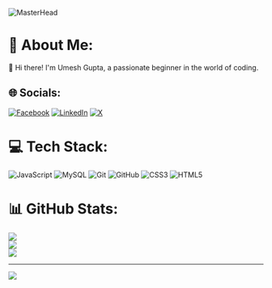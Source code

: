 ![MasterHead](https://user-images.githubusercontent.com/74038190/241765440-80728820-e06b-4f96-9c9e-9df46f0cc0a5.gif)
# 💫 About Me:
👋 Hi there! I'm Umesh Gupta, a passionate beginner in the world of coding.


## 🌐 Socials:
[![Facebook](https://img.shields.io/badge/Facebook-%231877F2.svg?logo=Facebook&logoColor=white)](https://facebook.com/https://www.facebook.com/profile.php?id=100048377799706) [![LinkedIn](https://img.shields.io/badge/LinkedIn-%230077B5.svg?logo=linkedin&logoColor=white)](https://linkedin.com/in/https://linkedin.com/in/umesh-gupta-976676309/) [![X](https://img.shields.io/badge/X-black.svg?logo=X&logoColor=white)](https://x.com/https://x.com/UmeshGu36) 

# 💻 Tech Stack:
![JavaScript](https://img.shields.io/badge/javascript-%23323330.svg?style=for-the-badge&logo=javascript&logoColor=%23F7DF1E) ![MySQL](https://img.shields.io/badge/mysql-4479A1.svg?style=for-the-badge&logo=mysql&logoColor=white) ![Git](https://img.shields.io/badge/git-%23F05033.svg?style=for-the-badge&logo=git&logoColor=white) ![GitHub](https://img.shields.io/badge/github-%23121011.svg?style=for-the-badge&logo=github&logoColor=white) ![CSS3](https://img.shields.io/badge/css3-%231572B6.svg?style=for-the-badge&logo=css3&logoColor=white) ![HTML5](https://img.shields.io/badge/html5-%23E34F26.svg?style=for-the-badge&logo=html5&logoColor=white)
# 📊 GitHub Stats:
![](https://github-readme-stats.vercel.app/api?username=umesh2059&theme=dark&hide_border=false&include_all_commits=true&count_private=true)<br/>
![](https://github-readme-streak-stats.herokuapp.com/?user=umesh2059&theme=dark&hide_border=false)<br/>
![](https://github-readme-stats.vercel.app/api/top-langs/?username=umesh2059&theme=dark&hide_border=false&include_all_commits=true&count_private=true&layout=compact)

---
[![](https://visitcount.itsvg.in/api?id=umesh2059&icon=0&color=0)](https://visitcount.itsvg.in)

<!-- Proudly created with GPRM ( https://gprm.itsvg.in ) -->



